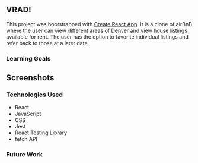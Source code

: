 ## VRAD!
This project was bootstrapped with [Create React App](https://github.com/facebook/create-react-app). 
It is a clone of airBnB where the user can view different areas of Denver and view house listings available for rent. The user has the option to favorite individual listings and refer back to those at a later date.

### Learning Goals

## Screenshots


### Technologies Used

- React
- JavaScript
- CSS
- Jest
- React Testing Library
- fetch API


### Future Work
